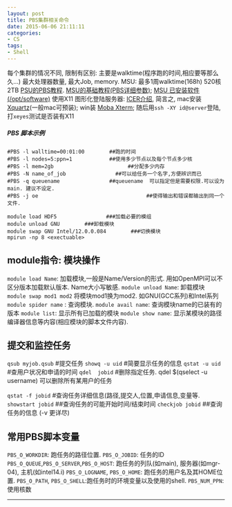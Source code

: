 ```yaml
---
layout: post
title: PBS集群相关命令
date: 2015-06-06 21:11:11
categories:
- CS
tags:
- Shell
---
```



每个集群的情况不同, 限制有区别: 主要是walktime(程序跑的时间,相应要等那么久...)  最大处理器数量, 最大Job, memory.
MSU: 最多1周walktime(168h) 520核 2TB
[PSU的PBS教程](http://rcc.its.psu.edu/user_guides/system_utilities/pbs/  ).  [MSU的基础教程(PBS详细参数)](https://wiki.hpcc.msu.edu/display/hpccdocs/Scheduling+Jobs ); [MSU 已安装软件 (/opt/software)](https://wiki.hpcc.msu.edu/display/hpccdocs/Installed+Software?src=search  )
使用X11 图形化登陆服务器: [ICER介绍](https://wiki.hpcc.msu.edu/display/TEAC/iCER+Workshops%3A+Set+Up+Instructions), 简言之, mac安装[Xquartz](http://xquartz.macosforge.org/landing/  )(一般mac可预装); win装 [Moba Xterm](http://mobaxterm.mobatek.net/download-home-edition.html  ); 随后用`ssh -XY id@server`登陆, 打`xeyes`测试是否装有X11 

##### PBS 脚本示例
~~~~
#PBS -l walltime=00:01:00        ##跑的时间
#PBS -l nodes=5:ppn=1            ##使用多少节点以及每个节点多少核
#PBS -l mem=2gb                        ##分配多少内存
#PBS -N name_of_job                ##可以给任务一个名字,方便辨识而已
#PBS -q queuename                ##queuename  可以指定但是需要权限.可以设为main. 建议不设定.
#PBS -j oe                                   ##使得输出和错误都输出到同一个文件.

module load HDF5                ###加载必要的模组
module unload GNU        ###卸载模块
module swap GNU Intel/12.0.0.084        ###切换模块
mpirun -np 8 <exectuable>
~~~~

## module指令: 模块操作
`module load Name`: 加载模块,一般是Name/Version的形式. 用如OpenMPI可以不区分版本加载默认版本. Name大小写敏感.
`module unload Name`: 卸载模块
`module swap mod1 mod2` 将模块mod1换为mod2. 如GNU(GCC系列)和Intel系列
`module spider name` : 查询模块.
`module avail name`: 查询模块name的已装有的版本
`module list`: 显示所有已加载的模块
`module show name`: 显示某模块的路径编译器信息等内容(相应模块的脚本文件内容).

## 提交和监控任务
`qsub myjob.qsub`            #提交任务
`showq -u uid`        #简要显示任务的信息
`qstat -u uid`    #查用户状况和申请的时间
`qdel  jobid`  #删除指定任务. qdel $(qselect -u username)    可以删除所有某用户的任务

`qstat -f jobid`  #查询任务详细信息(路径,提交人,位置,申请信息,变量等.
`showstart jobid`    ##查询任务的可能开始时间/结束时间
`checkjob jobid`    ##查询任务的信息 (-v 更详尽)


## 常用PBS脚本变量
`PBS_O_WORKDIR`: 跑任务的路径位置.
`PBS_O_JOBID`: 任务的ID
`PBS_O_QUEUE`,`PBS_O_SERVER`,`PBS_O_HOST`: 跑任务的列队(如main), 服务器(如mgr-04), 主机(如intel14.i)
`PBS_O_LOGNAME`, `PBS_O_HOME`: 跑任务的用户名及其HOME位置.
`PBS_O_PATH`, `PBS_O_SHELL`:跑任务时的环境变量以及使用的shell.
`PBS_NUM_PPN`: 使用核数



---